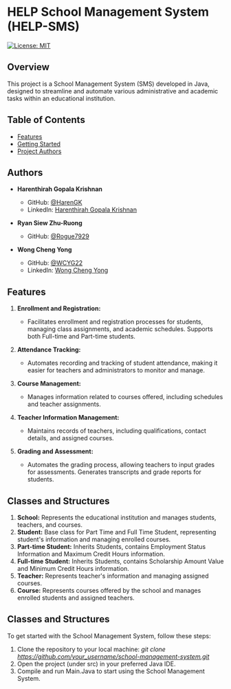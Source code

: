 # HELP School Management System (HELP-SMS)

[![License: MIT](https://img.shields.io/badge/License-MIT-blue.svg)](https://opensource.org/licenses/MIT)

## Overview

This project is a School Management System (SMS) developed in Java, designed to streamline and automate various administrative and academic tasks within an educational institution.

## Table of Contents

- [Features](#features)
- [Getting Started](#getting-started)
- [Project Authors](#authors)

## Authors

- **Harenthirah Gopala Krishnan**
  - GitHub: [@HarenGK](https://github.com/HarenGK)
  - LinkedIn: [Harenthirah Gopala Krishnan](https://www.linkedin.com/in/harengk/)
 
- **Ryan Siew Zhu-Ruong**
  - GitHub: [@Rogue7929](https://github.com/Rogue7929)

- **Wong Cheng Yong**
  - GitHub: [@WCYG22](https://github.com/WCYG22)
  - LinkedIn: [Wong Cheng Yong](https://www.linkedin.com/in/wong-cheng-yong/)


## Features

1. **Enrollment and Registration:**
   -  Facilitates enrollment and registration processes for students, managing class assignments, and academic schedules. Supports both Full-time and Part-time students.

2. **Attendance Tracking:**
   - Automates recording and tracking of student attendance, making it easier for teachers and administrators to monitor and manage.

3. **Course Management:**
   - Manages information related to courses offered, including schedules and teacher assignments.

4. **Teacher Information Management:**
   - Maintains records of teachers, including qualifications, contact details, and assigned courses.

6. **Grading and Assessment:**
   -  Automates the grading process, allowing teachers to input grades for assessments. Generates transcripts and grade reports for students.


## Classes and Structures

1. **School:**
   Represents the educational institution and manages students, teachers, and courses.
2. **Student:**
   Base class for Part Time and Full Time Student, representing student's information and managing enrolled courses.
3. **Part-time Student:**
   Inherits Students, contains Employment Status Information and Maximum Credit Hours information.
4. **Full-time Student:**
   Inherits Students, contains Scholarship Amount Value and Minimum Credit Hours information.
5. **Teacher:**
   Represents teacher's information and managing assigned courses.
6. **Course:** 
   Represents courses offered by the school and manages enrolled students and assigned teachers.


## Classes and Structures

To get started with the School Management System, follow these steps:

1. Clone the repository to your local machine:
_git clone https://github.com/your_username/school-management-system.git_
2. Open the project (under src) in your preferred Java IDE.
3. Compile and run Main.Java to start using the School Management System.
